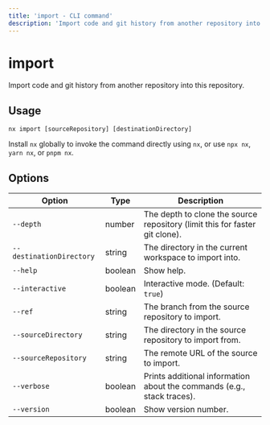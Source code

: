 ```yaml
---
title: 'import - CLI command'
description: 'Import code and git history from another repository into this repository.'
---
```


# import

Import code and git history from another repository into this repository.

## Usage

```shell
nx import [sourceRepository] [destinationDirectory]
```

Install `nx` globally to invoke the command directly using `nx`, or use `npx nx`, `yarn nx`, or `pnpm nx`.

## Options

| Option                   | Type    | Description                                                                 |
| ------------------------ | ------- | --------------------------------------------------------------------------- |
| `--depth`                | number  | The depth to clone the source repository (limit this for faster git clone). |
| `--destinationDirectory` | string  | The directory in the current workspace to import into.                      |
| `--help`                 | boolean | Show help.                                                                  |
| `--interactive`          | boolean | Interactive mode. (Default: `true`)                                         |
| `--ref`                  | string  | The branch from the source repository to import.                            |
| `--sourceDirectory`      | string  | The directory in the source repository to import from.                      |
| `--sourceRepository`     | string  | The remote URL of the source to import.                                     |
| `--verbose`              | boolean | Prints additional information about the commands (e.g., stack traces).      |
| `--version`              | boolean | Show version number.                                                        |
